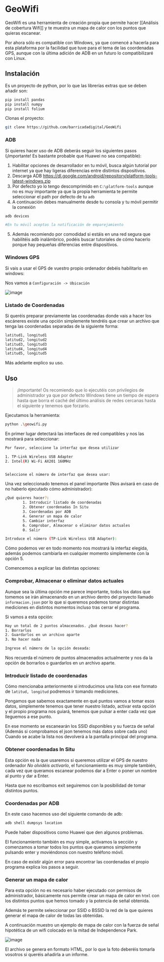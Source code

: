 # GeoWifi
GeoWifi es una herramienta de creación propia que permite hacer [[Análisis de cobertura Wifi]] y te muestra un mapa de calor con los puntos que quieras escanear.

Por ahora sólo es compatible con Windows, ya que comencé a hacerla para esta plataforma por la facilidad que tuve para el tema de las coordenadas GPS, aunque con la última adición de ADB en un futuro lo compatibilizaré con Linux.

## Instalación

Es un proyecto de python, por lo que las librerías extras que se deben añadir son:

```python
pip install pandas
pip install numpy
pip install folium
```

Clonas el proyecto:

```bash
git clone https://github.com/barricadadigital/GeoWifi
```

### ADB

Si quieres hacer uso de ADB deberás seguir los siguientes pasos (¡Importante! Es bastante probable que Huawei no sea compatible):

1. Habilitar opciones de desarrollador en tu móvil, busca algún tutorial por internet ya que hay ligeras diferencias entre distintos dispositivos.
2. Descarga ADB https://dl.google.com/android/repository/platform-tools-latest-windows.zip
3. Por defecto yo lo tengo descomprimido en ``C:\platform-tools`` aunque no es muy importante ya que la propia herramienta te permite seleccionar el path por defecto de tu `adb`
4. A continuación debes manualmente desde tu consola y tu móvil permitir la conexión
```bash
adb devices

#En tu móvil aceptas la notificación de emparejamiento
```
5. Además recomiendo por comodidad si estáis en una red segura que habilitéis adb inalámbrico, podéis buscar tutoriales de cómo hacerlo porque hay pequeñas diferencias entre dispositivos.

### Windows GPS

Si vais a usar el GPS de vuestro propio ordenador debéis habilitarlo en windows:

Nos vamos a `Configuración -> Ubicación`

![image](https://github.com/barricadadigital/GeoWifi/assets/92856868/faf10e59-9f38-4976-9f73-b5a97901834a)

### Listado de Coordenadas

Si queréis preparar previamente las coordenadas donde vais a hacer los escáneres existe una opción simplemente tendréis que crear un archivo que tenga las coordenadas separadas de la siguiente forma:

```bash
latitud1, longitud1
latitud2, longitud2
latitud3, longitud3
latitud4, longitud4
latitud5, longitud5
```

Más adelante explico su uso.

## Uso

>¡Importante! Os recomiendo que lo ejecutéis con privilegios de administrador ya que por defecto Windows tiene un tiempo de espera hasta que borra el caché del último análisis de redes cercanas hasta el siguiente y tenemos que forzarlo.

Ejecutamos la herramienta:

```bash
python .\geowifi.py
```

En primer lugar detectará las interfaces de red compatibles y nos las mostrará para seleccionar:

```bash
Por favor, seleccione la interfaz que desea utilizar

1. TP-Link Wireless USB Adapter
2. Intel(R) Wi-Fi AX201 160MHz


Seleccione el número de interfaz que desea usar:   
```

Una vez seleccionado tenemos el panel importante (Nos avisará en caso de no haberlo ejecutado cómo administrador):

```bash
¿Qué quieres hacer?:
        1. Introducir listado de coordenadas
        2. Obtener coordenadas In Situ
        3. Coordenadas por ADB
        4. Generar un mapa de calor
        5. Cambiar interfaz
        6. Comprobar, Almacenar o eliminar datos actuales
        0. Salir

Introduce el número (TP-Link Wireless USB Adapter):
```

Cómo podemos ver en todo momento nos mostrará la interfaz elegida, además podemos cambiarla en cualquier momento simplemente con la opción 5.

Comencemos a explicar las distintas opciones:

### Comprobar, Almacenar o eliminar datos actuales

Aunque sea la última opción me parece importante, todos los datos que tomemos se irán almacenando en un archivo dentro del proyecto llamado `informacion.json` por lo que si queremos podemos tomar distintas mediciones en distintos momentos incluso tras cerrar el programa.

Si vamos a esta opción:

```bash
Hay un total de 2 puntos almacenados. ¿Qué deseas hacer?
1. Borrarlos
2. Guardarlos en un archivo aparte
3. No hacer nada

Ingrese el número de la opción deseada:
```

Nos recuerda el número de puntos almacenados actualmente y nos da la opción de borrarlos o guardarlos en un archivo aparte.

### Introducir listado de coordenadas

Cómo mencionaba anteriormente si introducimos una lista con ese formato de `latitud, longitud` podremos ir tomando mediciones.

Pongamos que sabemos exactamente en qué puntos vamos a tomar esos datos, simplemente tenemos que tener nuestro listado, activar esta opción y el propio programa nos guiará, tenemos que pulsar a enter cada vez que lleguemos a ese punto.

En ese momento se escanearán los SSID disponibles y su fuerza de señal (Además si comprobamos el json tenemos más datos sobre cada uno) Cuando se acabe la lista nos devolverá a la pantalla principal del programa.

### Obtener coordenadas In Situ

Esta opción es la que usaremos si queremos utilizar el GPS de nuestro ordenador *No olvidéis activarlo*, el funcionamiento es muy simple también, cada vez que queramos escanear podemos dar a Enter o poner un nombre al punto y dar a Enter.

Hasta que no escribamos exit seguiremos con la posibilidad de tomar distintos puntos.

### Coordenadas por ADB

En este caso hacemos uso del siguiente comando de adb:

```bash
adb shell dumpsys location
```

Puede haber dispositivos como Huawei que den algunos problemas.

El funcionamiento también es muy simple, activamos la sección y comenzamos a tomar todos los puntos que queramos simplemente pulsando enter y moviéndonos con nuestro teléfono móvil.

En caso de existir algún error para encontrar las coordenadas el propio programa explica los pasos a seguir.

### Generar un mapa de calor

Para esta opción no es necesario haber ejecutado con permisos de administrador, básicamente nos permite crear un mapa de calor en `html` con los distintos puntos que hemos tomado y la potencia de señal obtenida.

Además te permite seleccionar por SSID o BSSID la red de la que quieres generar el mapa de calor de todas las obtenidas.

A continuación muestro un ejemplo de mapa de calor con la fuerza de señal hipotética de un wifi colocado en la mitad de Independence Park.

![image](https://github.com/barricadadigital/GeoWifi/assets/92856868/696ab61c-cfe1-4d56-857c-bf3aed259665)

El archivo se genera en formato HTML, por lo que la foto deberéis tomarla vosotros si queréis añadirla a un informe.


